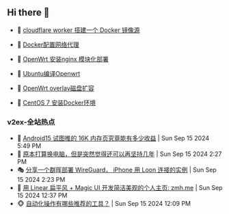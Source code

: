 ## Hi there 👋

<!--
**dkyg666/dkyg666** is a ✨ _special_ ✨ repository because its `README.md` (this file) appears on your GitHub profile.

Here are some ideas to get you started:

- 🔭 I’m currently working on ...
- 🌱 I’m currently learning ...
- 👯 I’m looking to collaborate on ...
- 🤔 I’m looking for help with ...
- 💬 Ask me about ...
- 📫 How to reach me: ...
- 😄 Pronouns: ...
- ⚡ Fun fact: ...
-->

<!-- BLOG-POST-LIST:START -->
- 🦩 [cloudflare worker 搭建一个 Docker 镜像源](http://blog.1996099.xyz/archives/cloudflare-worker-da-jian-yi-ge-docker-jing-xiang-zhan) 

- 🚦 [Docker配置网络代理](http://blog.1996099.xyz/archives/dockerpei-zhi-wang-luo-dai-li) 

- 🫶 [OpenWrt 安装nginx 模块化部署](http://blog.1996099.xyz/archives/openwrt-an-zhuang-nginx-mo-kuai-hua-bu-shu) 

- 🦄 [Ubuntu编译Openwrt](http://blog.1996099.xyz/archives/ubuntuzi-bian-yi-openwrt) 

- 🐻 [OpenWrt overlay磁盘扩容](http://blog.1996099.xyz/archives/openwrt-overlay) 

- 🤖 [CentOS 7 安装Docker环境](http://blog.1996099.xyz/archives/centos-docker) 
<!-- BLOG-POST-LIST:END -->

### v2ex-全站热点
<!-- v2ex:START -->
- 🥸 [Android15 试图推的 16K 内存页究竟能有多少收益](https://www.v2ex.com/t/1073271#reply3) | Sun Sep 15 2024 5:49 PM
- 🤗 [原本打算换电脑，但是突然觉得还可以再坚持几年](https://www.v2ex.com/t/1073259#reply17) | Sun Sep 15 2024 2:27 PM
- 🎭 [分享一个群晖部署 WireGuard， iPhone 用 Loon 连接的实例](https://www.v2ex.com/t/1073258#reply4) | Sun Sep 15 2024 2:23 PM
- 🥷 [用 Linear 扁平风 + Magic UI 开发简洁美观的个人主页: zmh.me](https://www.v2ex.com/t/1073247#reply13) | Sun Sep 15 2024 12:37 PM
- 🐵 [自动化操作有哪些推荐的工具？](https://www.v2ex.com/t/1073244#reply8) | Sun Sep 15 2024 12:09 PM<!-- v2ex:END -->

